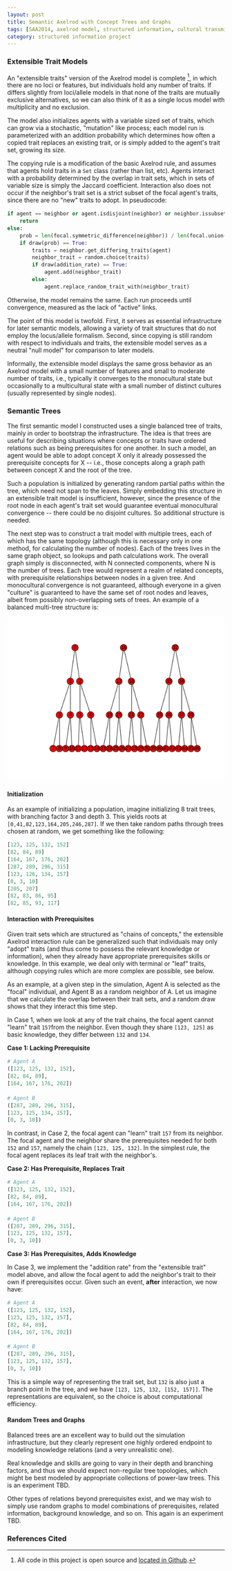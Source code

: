 ```yaml
---
layout: post
title: Semantic Axelrod with Concept Trees and Graphs
tags: [SAA2014, axelrod model, structured information, cultural transmission, dissertation,experiments,  experiment-semanticaxelrod]
category: structured information project
---
```


### Extensible Trait Models ###

An "extensible traits" version of the Axelrod model is complete [^1], in which there are no loci or features, but individuals hold any number of traits.  If differs slightly from loci/allele models in that none of the traits are mutually exclusive alternatives, so we can also think of it as a single locus model with multiplicity and no exclusion.  

The model also initializes agents with a variable sized set of traits, which can grow via a stochastic, "mutation" like process; each model run is parameterized with an addition probability which determines how often a copied trait replaces an existing trait, or is simply added to the agent's trait set, growing its size.  

The copying rule is a modification of the basic Axelrod rule, and assumes that agents hold traits in a `Set` class (rather than list, etc).  Agents interact with a probability determined by the overlap in trait sets, which in sets of variable size is simply the Jaccard coefficient.  Interaction also does not occur if the neighbor's trait set is a strict subset of the focal agent's traits, since there are no "new" traits to adopt.  In pseudocode:

```python
if agent == neighbor or agent.isdisjoint(neighbor) or neighbor.issubset(agent):
	return
else:
	prob = len(focal.symmetric_difference(neighbor)) / len(focal.union(neighbor))
	if draw(prob) == True:
		traits = neighbor.get_differing_traits(agent)
		neighbor_trait = random.choice(traits)
		if draw(addition_rate) == True:
			agent.add(neighbor_trait)
		else:
			agent.replace_random_trait_with(neighbor_trait)
```

Otherwise, the model remains the same.  Each run proceeds until convergence, measured as the lack of "active" links.  

The point of this model is twofold.  First, it serves as essential infrastructure for later semantic models, allowing a variety of trait structures that do not employ the locus/allele formalism.  Second, since copying is still random with respect to individuals and traits, the extensible model serves as a neutral "null model" for comparison to later models.  

Informally, the extensible model displays the same gross behavior as an Axelrod model with a small number of features and small to moderate number of traits, i.e., typically it converges to the monocultural state but occasionally to a multicultural state with a small number of distinct cultures (usually represented by single nodes).

### Semantic Trees ###

The first semantic model I constructed uses a single balanced tree of traits, mainly in order to bootstrap the infrastructure.  The idea is that trees are useful for describing situations where concepts or traits have ordered relations such as being prerequisites for one another.  In such a model, an agent would be able to adopt concept X only it already possessed the prerequisite concepts for X -- i.e., those concepts along a graph path between concept X and the root of the tree.  

Such a population is initialized by generating random partial paths within the tree, which need not span to the leaves.  Simply embedding this structure in an extensible trait model is insufficient, however, since the presence of the root node in each agent's trait set would guarantee eventual monocultural convergence -- there could be no disjoint cultures.  So additional structure is needed.  

The next step was to construct a trait model with multiple trees, each of which has the same topology (although this is necessary only in one method, for calculating the number of nodes).
Each of the trees lives in the same graph object, so lookups and path calculations work.  The overall graph simply is disconnected, with N connected components, where N is the number of trees.  Each tree would represent a realm of related concepts, with prerequisite relationships between nodes in a given tree.  And monocultural convergence is not guaranteed, although everyone in a given "culture" is guaranteed to have the same set of root nodes and leaves, albeit from possibly non-overlapping sets of trees.  An example of a balanced multi-tree structure is:

![Example of trait/concept trees](/images/mult-trees.png)

#### Initialization ####

As an example of initializing a population, imagine initializing 8 trait trees, with branching factor 3 and depth 3.  This yields roots at `[0,41,82,123,164,205,246,287]`.  If we then take random paths through trees chosen at random, we get something like the following:

```python
[123, 125, 132, 152]
[82, 84, 89]
[164, 167, 176, 202]
[287, 289, 296, 315]
[123, 126, 134, 157]
[0, 3, 10]
[205, 207]
[82, 83, 86, 95]
[82, 85, 93, 117]
```

#### Interaction with Prerequisites ####

Given trait sets which are structured as "chains of concepts," the extensible Axelrod interaction rule can be generalized such that individuals may only "adopt" traits (and thus come to possess the relevant knowledge or information), when they already have appropriate prerequisites skills or knowledge.  In this example, we deal only with terminal or "leaf" traits, although copying rules which are more complex are possible, see below.  

As an example, at a given step in the simulation, Agent A is selected as the "focal" individual, and Agent B as a random neighbor of A.  Let us imagine that we calculate the overlap between their trait sets, and a random draw shows that they interact this time step.  

In Case 1, when we look at any of the trait chains, the focal agent cannot "learn" trait `157`from the neighbor.  Even though they share `[123, 125]` as basic knowledge, they differ between `132` and `134`.  

**Case 1:  Lacking Prerequisite**

```python
# Agent A
([123, 125, 132, 152],
[82, 84, 89],
[164, 167, 176, 202])

# Agent B
([287, 289, 296, 315],
[123, 125, 134, 157],
[0, 3, 10])
```

In contrast, in Case 2, the focal agent can "learn" trait `157` from its neighbor.  The focal agent and the neighbor share the prerequisites needed for both `152` and `157`, namely the chain `[123, 125, 132]`.  In the simplest rule, the focal agent replaces its leaf trait with the neighbor's.  

**Case 2:  Has Prerequisite, Replaces Trait**

```python
# Agent A
([123, 125, 132, 152],
[82, 84, 89],
[164, 167, 176, 202])

# Agent B
([287, 289, 296, 315],
[123, 125, 132, 157],
[0, 3, 10])
```

**Case 3:  Has Prerequisites, Adds Knowledge**

In Case 3, we implement the "addition rate" from the "extensible trait" model above, and allow the focal agent to add the neighbor's trait to their own if prerequisites occur.  Given such an event, **after** interaction, we now have:

```python
# Agent A
([123, 125, 132, 152],
[123, 125, 132, 157],
[82, 84, 89],
[164, 167, 176, 202])

# Agent B
([287, 289, 296, 315],
[123, 125, 132, 157],
[0, 3, 10])
```
This is a simple way of representing the trait set, but `132` is also just a branch point in the tree, and we have `[123, 125, 132, [152, 157]]`.  The representations are equivalent, so the choice is about computational efficiency.  

#### Random Trees and Graphs ####

Balanced trees are an excellent way to build out the simulation infrastructure, but they clearly represent one highly ordered endpoint to modeling knowledge relations (and a very unrealistic one).  

Real knowledge and skills are going to vary in their depth and branching factors, and thus we should expect non-regular tree topologies, which might be best modeled by appropriate collections of power-law trees. This is an experiment TBD.  

Other types of relations beyond prerequisites exist, and we may wish to simply use random graphs to model combinations of prerequisites, related information, background knowledge, and so on.  This again is an experiment TBD.  




### References Cited ###

[^1]: All code in this project is open source and [located in Github](https://github.com/mmadsen/axelrod-ct).  

